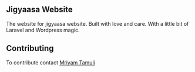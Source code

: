 ## Jigyaasa Website

The website for jigyaasa website. Built with love and care.
With a little bit of Laravel and Wordpress magic.

## Contributing

To contribute contact [Mriyam Tamuli](https://plus.google.com/+MriyamTamuli)
